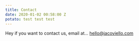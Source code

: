 ```yaml
---
title: Contact
date: 2020-01-02 00:58:00 Z
potato: test test test
---
```


Hey if you want to contact us, email at... [hello@jacoviello.com](mailto:hello@jacoviello.com)